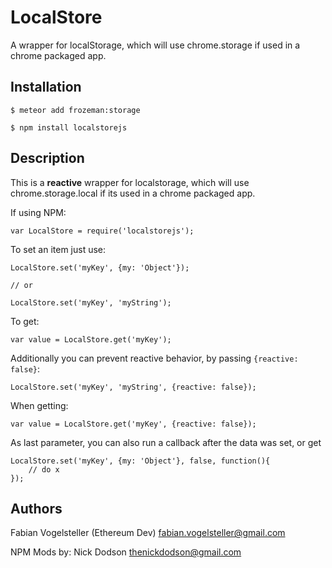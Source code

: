 # LocalStore
A wrapper for localStorage, which will use chrome.storage if used in a chrome packaged app.

Installation
-----------

    $ meteor add frozeman:storage    

    $ npm install localstorejs


Description
-----------

This is a **reactive** wrapper for localstorage, which will use chrome.storage.local if its used in a chrome packaged app.

If using NPM:

    var LocalStore = require('localstorejs');

To set an item just use:

    LocalStore.set('myKey', {my: 'Object'});

    // or

    LocalStore.set('myKey', 'myString');

To get:

    var value = LocalStore.get('myKey');


Additionally you can prevent reactive behavior, by passing `{reactive: false}`:


    LocalStore.set('myKey', 'myString', {reactive: false});

When getting:

    var value = LocalStore.get('myKey', {reactive: false});


As last parameter, you can also run a callback after the data was set, or get

    LocalStore.set('myKey', {my: 'Object'}, false, function(){
    	// do x	
	});


Authors
-------

Fabian Vogelsteller (Ethereum Dev) <fabian.vogelsteller@gmail.com>

NPM Mods by: Nick Dodson <thenickdodson@gmail.com>
